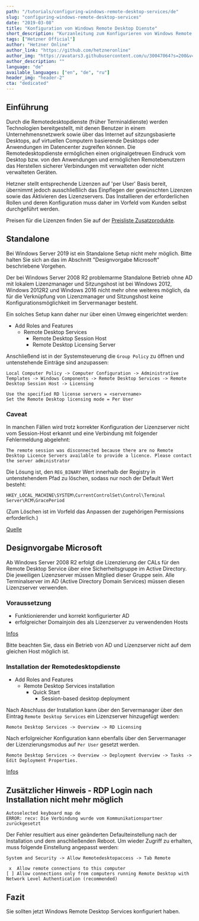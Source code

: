 ```yaml
---
path: "/tutorials/configuring-windows-remote-desktop-services/de"
slug: "configuring-windows-remote-desktop-services"
date: "2019-03-08"
title: "Konfiguration von Windows Remote Desktop Dienste"
short_description: "Kurzanleitung zum Konfigurieren von Windows Remote Desktop Dienste."
tags: ["Hetzner Official"]
author: "Hetzner Online"
author_link: "https://github.com/hetzneronline"
author_img: "https://avatars3.githubusercontent.com/u/30047064?s=200&v=4"
author_description: ""
language: "de"
available_languages: ["en", "de", "ru"]
header_img: "header-2"
cta: "dedicated"
---
```


## Einführung

Durch die Remotedesktopdienste (früher Terminaldienste) werden Technologien bereitgestellt, mit denen Benutzer in einem Unternehmensnetzwerk sowie über das Internet auf sitzungsbasierte Desktops, auf virtuellen Computern basierende Desktops oder Anwendungen im Datencenter zugreifen können. Die Remotedesktopdienste ermöglichen einen originalgetreuen Eindruck vom Desktop bzw. von den Anwendungen und ermöglichen Remotebenutzern das Herstellen sicherer Verbindungen mit verwalteten oder nicht verwalteten Geräten.

Hetzner stellt entsprechende Lizenzen auf 'per User' Basis bereit, übernimmt jedoch ausschließlich das Einpflegen der gewünschten Lizenzen sowie das Aktivieren des Lizenzservers. Das Installieren der erforderlichen Rollen und deren Konfiguration muss daher im Vorfeld vom Kunden selbst durchgeführt werden.

Preisen für die Lizenzen finden Sie auf der [Preisliste Zusatzprodukte](https://docs.hetzner.com/de/robot/general/pricing/price-list-for-additional-products/#sonstiges).

## Standalone

Bei Windows Server 2019 ist ein Standalone Setup nicht mehr möglich. Bitte halten Sie sich an das im Abschnitt "Designvorgabe Microsoft" beschriebene Vorgehen.

Der bei Windows Server 2008 R2 problemarme Standalone Betrieb ohne AD mit lokalem Lizenzmanager und Sitzungshost ist bei Windows 2012, Windows 2012R2 und Windows 2016 nicht mehr ohne weiteres möglich, da für die Verknüpfung von Lizenzmanager und Sitzungshost keine Konfigurationsmöglichkeit im Servermanager besteht.

Ein solches Setup kann daher nur über einen Umweg eingerichtet werden:

* Add Roles and Features
  * Remote Desktop Services
    * Remote Desktop Session Host
    * Remote Desktop Licensing Server

Anschließend ist in der Systemsteuerung die `Group Policy` zu öffnen und untenstehende Einträge sind anzupassen:

```
Local Computer Policy -> Computer Configuration -> Administrative Templates -> Windows Components -> Remote Desktop Services -> Remote Desktop Session Host -> Licensing
```

```
Use the specified RD license servers = <servername>
Set the Remote Desktop licensing mode = Per User
```

### Caveat

In manchen Fällen wird trotz korrekter Konfiguration der Lizenzserver nicht vom Session-Host erkannt und eine Verbindung mit folgender Fehlermeldung abgelehnt:

```
The remote session was disconnected because there are no Remote Desktop Licence Servers available to provide a licence. Please contact the server administrator
```

Die Lösung ist, den `REG_BINARY` Wert innerhalb der Registry in untenstehendem Pfad zu löschen, sodass nur noch der Default Wert besteht:

`HKEY_LOCAL_MACHINE\SYSTEM\CurrentControlSet\Control\Terminal Server\RCM\GracePeriod`

(Zum Löschen ist im Vorfeld das Anpassen der zugehörigen Permissions erforderlich.)

[Quelle](http://www.360ict.nl/blog/no-remote-desktop-licence-server-availible-on-rd-session-host-server-2012/)

## Designvorgabe Microsoft

Ab Windows Server 2008 R2 erfolgt die Lizenzierung der CALs für den Remote Desktop Service über eine Sicherheitsgruppe im Active Directory. Die jeweiligen Lizenzserver müssen Mitglied dieser Gruppe sein. Alle Terminalserver im AD (Active Directory Domain Services) müssen diesen Lizenzserver verwenden.

### Voraussetzung

* Funktionierender und korrekt konfigurierter AD
* erfolgreicher Domainjoin des als Lizenzserver zu verwendenden Hosts

[Infos](http://technet.microsoft.com/en-us/library/dn283324.aspx)

Bitte beachten Sie, dass ein Betrieb von AD und Lizenzserver nicht auf dem gleichen Host möglich ist.

### Installation der Remotedesktopdienste

* Add Roles and Features
  * Remote Desktop Services installation
    * Quick Start
      * Session-based desktop deployment

Nach Abschluss der Installation kann über den Servermanager über den Eintrag `Remote Desktop Services` ein Lizenzserver hinzugefügt werden:

`Remote Desktop Services -> Overview -> RD Licensing`

Nach erfolgreicher Konfiguration kann ebenfalls über den Servermanager der Lizenzierungsmodus auf `Per User` gesetzt werden.

`Remote Desktop Services -> Overview -> Deployment Overview -> Tasks -> Edit Deployment Properties.`

[Infos](http://www.microsoft.com/en-us/download/confirmation.aspx?id=29006)

## Zusätzlicher Hinweis - RDP Login nach Installation nicht mehr möglich

```
Autoselected keyboard map de
ERROR: recv: Die Verbindung wurde vom Kommunikationspartner zurückgesetzt
```
Der Fehler resultiert aus einer geänderten Defaulteinstellung nach der Installation und dem anschließenden Reboot. Um wieder Zugriff zu erhalten, muss folgende Einstellung angepasst werden:

`System and Security -> Allow Remotedesktopaccess -> Tab Remote`

```
 x  Allow remote connections to this computer
[ ] Allow connections only from computers running Remote Desktop with Network Level Authentication (recommended)
```

## Fazit

Sie sollten jetzt Windows Remote Desktop Services konfiguriert haben.
